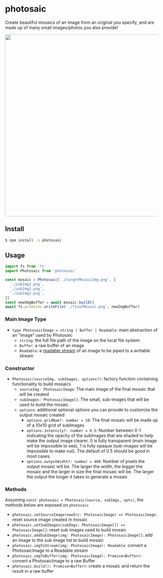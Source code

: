 # photosaic

Create beautiful mosaics of an image from an original you specify, and are made up of many small images/photos you also provide!

<img src="https://user-images.githubusercontent.com/13718950/84646338-f0d25180-aecf-11ea-9926-b42cbfe251d9.png" width="600">

## Install

```sh
$ npm install -s photosaic
```

## Usage

```js
import fs from 'fs'
import Photosaic from 'photosaic'

const mosaic = Photosaic(`./targetMosaicImg.png`, [
  `./subImg1.png`,
  `./subImg2.png`,
  `./subImg2.png`,
])
const newImgBuffer = await mosaic.build()
await fs.promises.writeFile(`./finalMosaic.png`, newImgBuffer)
```

### Main Image Type

- `type PhotosaicImage = string | Buffer | Readable`: main abstraction of an "image" used by Photosaic
  - `string`: the full file path of the image on the local file system
  - `Buffer`: a raw buffer of an image
  - `Readable`: a [readable stream](https://nodejs.org/api/stream.html#stream_class_stream_readable) of an image to be piped to a writable stream

### Constructor

- `Photosaic(sourceImg, subImages, options?)`: factory function containing functionality to build mosaics
  - `sourceImg: PhotosaicImage`: The main image of the final mosaic that will be created
  - `subImages: PhotosaicImage[]`: The small, sub-images that will be used to build the mosaic
  - `options`: additional optional options you can provide to customize the output mosaic created
    - `options.gridNum?: number = 10`: The final mosaic will be made up of a 10x10 grid of subImages
    - `options.intensity?: number = 0.5`: Number between 0-1 indicating the opacity of the subImages that are shaded to help make the output image clearer. 0 is fully transparent (main image will be impossible to see), 1 is fully opaque (sub-images will be impossible to make out). The default of 0.5 should be good in most cases.
    - `options.outputWidth?: number = 400`: Number of pixels the output mosaic will be. The larger the width, the bigger the mosaic and the larger in size the final mosaic will be. The larger the output the longer it takes to generate a mosaic

### Methods

Assuming `const photosaic = Photosaic(source, subImgs, opts)`, the methods below are exposed on `photosaic`

- `photosaic.setSourceImage(newSrc: PhotosaicImage) => PhotosaicImage`: reset source image created in mosaic
- `photosaic.setSubImages(subImgs: PhotosaicImage[]) => PhotosaicImage[]`: reset sub images used to build mosaic
- `photosaic.addSubImage(img: PhotosaicImage): PhotosaicImage[]`: add an image to the sub image list to build mosaic
- `photosaic.imgToStream(img: PhotosaicImage): Readable`: convert a PhotosaicImage to a Readable stream
- `photosaic.imgToBuffer(img: PhotosaicImage): Promise<Buffer>`: convert a PhotosaicImage to a raw Buffer
- `photosaic.build(): Promise<Buffer>`: create a mosaic and return the result in a raw buffer

